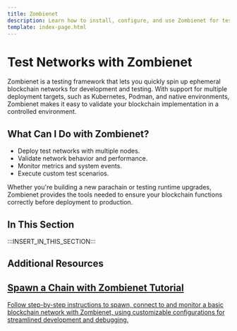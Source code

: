 ```yaml
---
title: Zombienet
description: Learn how to install, configure, and use Zombienet for testing and simulating Polkadot SDK-based networks in a local development environment.
template: index-page.html
---
```


# Test Networks with Zombienet

Zombienet is a testing framework that lets you quickly spin up ephemeral blockchain networks for development and testing. With support for multiple deployment targets, such as Kubernetes, Podman, and native environments, Zombienet makes it easy to validate your blockchain implementation in a controlled environment.

## What Can I Do with Zombienet?

- Deploy test networks with multiple nodes.
- Validate network behavior and performance.
- Monitor metrics and system events.
- Execute custom test scenarios.

Whether you're building a new parachain or testing runtime upgrades, Zombienet provides the tools needed to ensure your blockchain functions correctly before deployment to production.

## In This Section

:::INSERT_IN_THIS_SECTION:::

## Additional Resources

<div class="subsection-wrapper">
  <div class="card">
    <a href="/tutorials/polkadot-sdk/testing/spawn-basic-chain/">
      <h2 class="title">Spawn a Chain with Zombienet Tutorial</h2>
      <p class="description">Follow step-by-step instructions to spawn, connect to and monitor a basic blockchain network with Zombienet, using customizable configurations for streamlined development and debugging.</p>
    </a>
</div>
